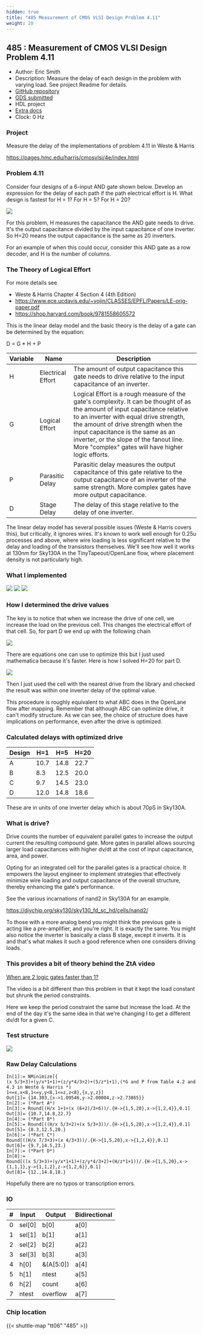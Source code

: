 ```yaml
---
hidden: true
title: "485 Measurement of CMOS VLSI Design Problem 4.11"
weight: 20
---
```


## 485 : Measurement of CMOS VLSI Design Problem 4.11

* Author: Eric Smith 
* Description: Measure the delay of each design in the problem with varying load.  See project Readme for details.
* [GitHub repository](https://github.com/ericsmi/tt06-weste-problem-4.11)
* [GDS submitted](https://github.com/ericsmi/tt06-weste-problem-4.11/actions/runs/8743065484)
* HDL project
* [Extra docs](None)
* Clock: 0 Hz

### Project

Measure the delay of the implementations of problem 4.11 in Weste & Harris

https://pages.hmc.edu/harris/cmosvlsi/4e/index.html

### Problem 4.11

Consider four designs of a 6-input AND gate shown below. Develop an expression for the delay of each path if the path electrical effort is H.  What design is fastest for H = 1? For H = 5? For H = 20?

![](images/and-gate-designs.png)

For this problem, H measures the capacitance the AND gate
needs to drive.   It's the output capacitance divided by the input capacitance of one inverter. So H=20 means the output capacitance is the same as 20 inverters.

For an example of when this could occur, consider this AND gate as a row decoder, and H is the number of columns.

### The Theory of Logical Effort

For more details see

* Weste & Harris Chapter 4 Section 4 (4th Edition)
* https://www.ece.ucdavis.edu/~vojin/CLASSES/EPFL/Papers/LE-orig-paper.pdf
* https://shop.harvard.com/book/9781558605572

This is the linear delay model and the basic theory is the delay of a gate can be determined by the equation:

D = G * H + P

| Variable | Name | Description |
| -------- | ------- | ------- |
| H | Electrical Effort | The amount of output capacitance this gate needs to drive relative to the input capacitance of an inverter. |
| G | Logical Effort | Logical Effort is a rough measure of the gate's complexity. It can be thought of as the amount of input capacitance relative to an inverter with equal drive strength, the amount of drive strength when the input capacitance is the same as an inverter, or the slope of the fanout line. More "complex" gates will have higher logic efforts.  |
| P | Parasitic Delay | Parasitic delay measures the output capacitance of this gate relative to the output capacitance of an inverter of the same strength. More complex gates have more output capacitance. |
| D | Stage Delay | The delay of this stage relative to the delay of one inverter. |

The linear delay model has several possible issues (Weste & Harris covers this), but critically, it ignores wires. It's known to work well enough for 0.25u processes and above, where wire loading is less significant relative to the delay and loading of the transistors themselves. We'll see how well it works at 130nm for Sky130A in the TinyTapeout/OpenLane flow, where placement density is not particularly high.

### What I implemented

![](images/and-gate-designs-h1.png)
![](images/and-gate-designs-h5.png)
![](images/and-gate-designs-h20.png)

### How I determined the drive values

The key is to notice that when we increase the drive of one cell, we increase the load on the previous cell. This changes the electrical effort of that cell. So, for part D we end up with the following chain

![](images/and-gate-designs-dx.png)

There are equations one can use to optimize this but I just used mathematica because it's faster.   Here is how I solved H=20 for part D.

![](images/SolveForDrive.png)

Then I just used the cell with the nearest drive from the library and checked the result was within one inverter delay of the optimal value.

This procedure is roughly equivalent to what ABC does in the OpenLane flow after mapping. Remember that although ABC can optimize drive, it can't modify structure. As we can see, the choice of structure does have implications on performance, even after the drive is optimized.

### Calculated delays with optimized drive

| Design | H=1 | H=5 | H=20 |
| -------- | ------- | ------- | ------- |
| A | 10.7 |  14.8 |  22.7 |
| B | 8.3 | 12.5 | 20.0 |
| C |  9.7 | 14.5 | 23.0 |
| D | 12.0 |  14.8 |  18.6 |

These are in units of one inverter delay which is about 70pS in Sky130A.

### What is drive?

Drive counts the number of equivalent parallel gates to increase the output current the resulting compound gate. More gates in parallel allows sourcing larger load capacitances with higher dv/dt at the cost of input capacitance, area, and power.

Opting for an integrated cell for the parallel gates is a practical choice. It empowers the layout engineer to implement strategies that effectively minimize wire loading and output capacitance of the overall structure, thereby enhancing the gate's performance.

See the various incarnations of nand2 in Sky130A for an example.

https://diychip.org/sky130/sky130_fd_sc_hd/cells/nand2/

To those with a more analog bend you might think the previous gate is acting like a pre-amplifier, and you're right.  It is exactly the same.  You might also notice the inverter is basically a class B stage, except it inverts.  It is and that's what makes it such a good reference when one considers driving loads.

### This provides a bit of theory behind the ZtA video

[When are 2 logic gates faster than 1?](https://www.youtube.com/watch?v=ajwZVAVo3yk)

The video is a bit different than this problem in that it kept the load constant but shrunk the period constraints.

Here we keep the period constraint the same but increase the load.  At the end of the day it's the same idea in that we're changing I to get a different dv/dt for a given C.

### Test structure

![](images/Arch.png)

### Raw Delay Calculations

```
In[1]:= NMinimize[{
(x 5/3+3)+(y/x*1+1)+(z/y*4/3+2)+(5/z*1+1),(*G and P from Table 4.2 and 4.3 in Weste & Harris *)
1<=x,x<8,1<=y,y<8,1<=z,z<8},{x,y,z}]
Out[1]= {14.303,{x->1.09546,y->2.00004,z->2.73865}}
In[2]:= (*Part A*)
In[3]:= Round[(H/x 1+1+(x (6+2)/3+6))/.{H->{1,5,20},x->{1,2,4}},0.1]
Out[3]= {10.7,14.8,22.7}
In[4]:= (*Part B*)
In[5]:= Round[((H/x 5/3+2)+(x 5/3+3))/.{H->{1,5,20},x->{1,2,4}},0.1]
Out[5]= {8.3,12.5,20.}
In[6]:= (*Part C*)
Round[((H/x 7/3+3)+(x 4/3+3))/.{H->{1,5,20},x->{1,2,4}},0.1]
Out[6]= {9.7,14.5,23.}
In[7]:= (*Part D*)
In[8]:= 
Round[((x 5/3+3)+(y/x*1+1)+(z/y*4/3+2)+(H/z*1+1))/.{H->{1,5,20},x->{1,1,1},y->{1,1,2},z->{1,2,6}},0.1]
Out[8]= {12.,14.8,18.}
```

Hopefully there are no typos or transcription errors.


### IO

| # | Input          | Output         | Bidirectional   |
| - | -------------- | -------------- | --------------- |
| 0 | sel[0] | b[0] | a[0] |
| 1 | sel[1] | b[1] | a[1] |
| 2 | sel[2] | b[2] | a[2] |
| 3 | sel[3] | b[3] | a[3] |
| 4 | h[0] | &(A[5:0]) | a[4] |
| 5 | h[1] | ntest | a[5] |
| 6 | h[2] | count | a[6] |
| 7 | ntest | overflow | a[7] |

### Chip location

{{< shuttle-map "tt06" "485" >}}

